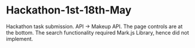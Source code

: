 # Hackathon-1st-18th-May
Hackathon task submission. API -> Makeup API.
The page controls are at the bottom. 
The search functionality required Mark.js Library, hence did not implement.
